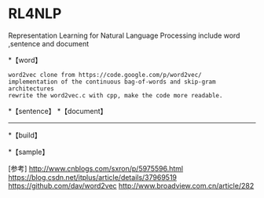 # RL4NLP
Representation Learning for Natural Language Processing   include word ,sentence and document


*【word】
```
word2vec clone from https://code.google.com/p/word2vec/
implementation of the continuous bag-of-words and skip-gram architectures
rewrite the word2vec.c with cpp, make the code more readable.
```

*【sentence】
*【document】

---

*【build】

*【sample】



[参考]
http://www.cnblogs.com/sxron/p/5975596.html
https://blog.csdn.net/itplus/article/details/37969519
https://github.com/dav/word2vec
http://www.broadview.com.cn/article/282


